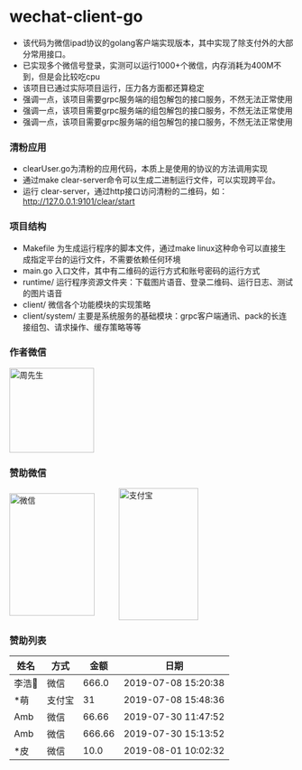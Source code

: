 # wechat-client-go
- 该代码为微信ipad协议的golang客户端实现版本，其中实现了除支付外的大部分常用接口。
- 已实现多个微信号登录，实测可以运行1000+个微信，内存消耗为400M不到，但是会比较吃cpu
- 该项目已通过实际项目运行，压力各方面都还算稳定
- 强调一点，该项目需要grpc服务端的组包解包的接口服务，不然无法正常使用
- 强调一点，该项目需要grpc服务端的组包解包的接口服务，不然无法正常使用
- 强调一点，该项目需要grpc服务端的组包解包的接口服务，不然无法正常使用

### 清粉应用
- clearUser.go为清粉的应用代码，本质上是使用的协议的方法调用实现
- 通过make clear-server命令可以生成二进制运行文件，可以实现跨平台。
- 运行 clear-server，通过http接口访问清粉的二维码，如：http://127.0.0.1:9101/clear/start

### 项目结构
- Makefile 为生成运行程序的脚本文件，通过make linux这种命令可以直接生成指定平台的运行文件，不需要依赖任何环境
- main.go 入口文件，其中有二维码的运行方式和账号密码的运行方式
- runtime/ 运行程序资源文件夹：下载图片语音、登录二维码、运行日志、测试的图片语音
- client/ 微信各个功能模块的实现策略
- client/system/ 主要是系统服务的基础模块：grpc客户端通讯、pack的长连接组包、请求操作、缓存策略等等

### 作者微信
 <img src="https://user-images.githubusercontent.com/15431129/60790819-f0e0b200-a194-11e9-9565-5f6f42dec26c.jpg" width = "150" height = "150" alt="周先生" align=center />

### 赞助微信
<img src="https://user-images.githubusercontent.com/15431129/60791074-79f7e900-a195-11e9-85ff-f6647482b0a4.jpg" width = "151" height = "217" alt="微信" align=center />&nbsp;&nbsp;&nbsp;&nbsp;&nbsp;&nbsp;&nbsp;&nbsp;&nbsp;&nbsp;&nbsp;<img src="https://user-images.githubusercontent.com/15431129/60791166-a6136a00-a195-11e9-92c7-f64fa9c28d79.jpg" width = "141" height = "234" alt="支付宝" align=center />


### 赞助列表

| 姓名 | 方式 | 金额 | 日期 |
| --- | --- | --- | --- |
| 李浩🦶 | 微信 | 666.0 | 2019-07-08 15:20:38 |
| \*萌 | 支付宝 | 31 | 2019-07-08 15:48:36 |
| Amb | 微信 | 66.66 | 2019-07-30 11:47:52 |
| Amb | 微信 | 666.66 | 2019-07-30 15:13:52 |
| \*皮 | 微信 | 10.0 | 2019-08-01 10:02:32 |
